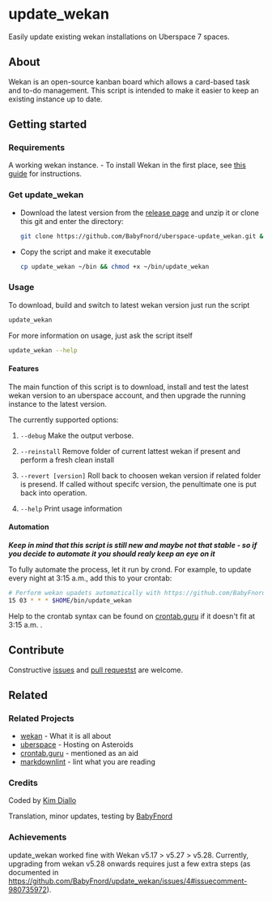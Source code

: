 # update_wekan

Easily update existing wekan installations on Uberspace 7 spaces.

## About

Wekan is an open-source kanban board which allows a card-based task and to-do management. This script is intended to make it easier to keep an existing instance up to date.

## Getting started

### Requirements

A working wekan instance. -  To install Wekan in the first place, see [this guide](https://lab.uberspace.de/guide_wekan.html) for instructions.

### Get update_wekan

* Download the latest version from the [release page](https://github.com/BabyFnord/uberspace-update_wekan/releases) and unzip it or clone this git and enter the directory:

  ```bash
  git clone https://github.com/BabyFnord/uberspace-update_wekan.git && cd $(basename $_ .git)
  ```

* Copy the script and make it executable

  ```bash
  cp update_wekan ~/bin && chmod +x ~/bin/update_wekan
  ```

### Usage

To download, build and switch to latest wekan version just run the script

```bash
update_wekan
```

For more information on usage, just ask the script itself

```bash
update_wekan --help
```

#### Features

The main function of this script is to download, install and test the latest wekan version to an uberspace account, and then
upgrade the running instance to the latest version.

The currently supported options:

1. `--debug`
Make the output verbose.

1. `--reinstall`
Remove folder of current lattest wekan if present and perform a fresh clean install

1. `--revert [version]`
Roll back to choosen wekan version if related folder is presend. If called without
specifc version, the penultimate one is put back into operation.

1. `--help`
Print usage information

#### Automation

***Keep in mind that this script is still new and maybe not that stable -
so if you decide to automate it you should realy keep an eye on it***

To fully automate the process, let it run by crond. For example, to update every night
at 3:15 a.m., add this to your crontab:

```bash
# Perform wekan upadets automatically with https://github.com/BabyFnord/uberspace-update_wekan
15 03 * * * $HOME/bin/update_wekan
```

Help to the crontab syntax can be found on [crontab.guru](https://crontab.guru/) if it doesn't fit at 3:15 a.m. .

## Contribute

Constructive [issues](https://github.com/BabyFnord/uberspace-update_wekan/issues) and [pull requestst](https://github.com/BabyFnord/uberspace-update_wekan/pulls) are welcome.

## Related

### Related Projects

* [wekan](https://wekan.github.io) - What it is all about
* [uberspace](https://uberspace.de) - Hosting on Asteroids
* [crontab.guru](https://crontab.guru/) - mentioned as an aid
* [markdownlint](https://github.com/markdownlint/markdownlint) - lint what you are reading

### Credits

Coded by [Kim Diallo](https://diallo.kim)

Translation, minor updates, testing by [BabyFnord](https://github.com/BabyFnord)

### Achievements

update_wekan worked fine with Wekan v5.17 > v5.27 > v5.28. Currently, upgrading from wekan v5.28 onwards requires just a few extra steps (as documented in https://github.com/BabyFnord/update_wekan/issues/4#issuecomment-980735972).
